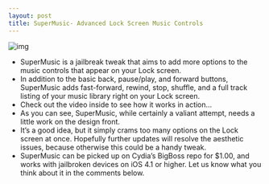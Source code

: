 ```yaml
---
layout: post
title: SuperMusic- Advanced Lock Screen Music Controls
---
```

![img](http://media.idownloadblog.com/wp-content/uploads/2011/10/SuperMusic.png)
* SuperMusic is a jailbreak tweak that aims to add more options to the music controls that appear on your Lock screen.
* In addition to the basic back, pause/play, and forward buttons, SuperMusic adds fast-forward, rewind, stop, shuffle, and a full track listing of your music library right on your Lock screen.
* Check out the video inside to see how it works in action…
* As you can see, SuperMusic, while certainly a valiant attempt, needs a little work on the design front.
* It’s a good idea, but it simply crams too many options on the Lock screen at once. Hopefully further updates will resolve the aesthetic issues, because otherwise this could be a handy tweak.
* SuperMusic can be picked up on Cydia’s BigBoss repo for $1.00, and works with jailbroken devices on iOS 4.1 or higher. Let us know what you think about it in the comments below.

